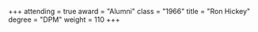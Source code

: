 +++
attending  = true
award      = "Alumni"
class      = "1966"
title      = "Ron Hickey"
degree     = "DPM"
weight     = 110
+++
